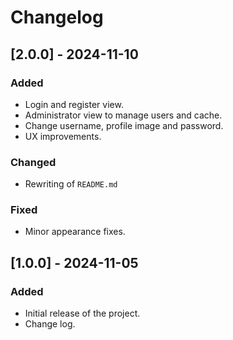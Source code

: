 # Changelog

## [2.0.0] - 2024-11-10

### Added

- Login and register view.
- Administrator view to manage users and cache.
- Change username, profile image and password.
- UX improvements.

### Changed

- Rewriting of `README.md`

### Fixed

- Minor appearance fixes.

## [1.0.0] - 2024-11-05

### Added

- Initial release of the project.
- Change log.
